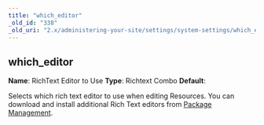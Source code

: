 ```yaml
---
title: "which_editor"
_old_id: "338"
_old_uri: "2.x/administering-your-site/settings/system-settings/which_editor"
---
```


## which\_editor

**Name**: RichText Editor to Use
**Type**: Richtext Combo
**Default**:

Selects which rich text editor to use when editing Resources. You can download and install additional Rich Text editors from [Package Management](extending-modx/transport-packages "Package Management").
